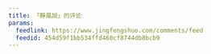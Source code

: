 ```yaml
---
title: 「靜風說」的评论
params:
  feedlink: https://www.jingfengshuo.com/comments/feed
  feedid: 454d59f1bb534ffd460cf8744db8bcb9
---
```

